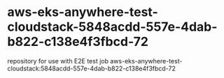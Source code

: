 # aws-eks-anywhere-test-cloudstack-5848acdd-557e-4dab-b822-c138e4f3fbcd-72
repository for use with E2E test job aws-eks-anywhere-test-cloudstack:5848acdd-557e-4dab-b822-c138e4f3fbcd-72
